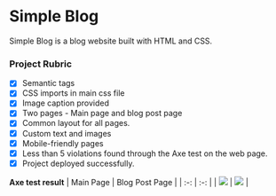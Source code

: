 # Simple Blog

Simple Blog is a blog website built with HTML and CSS.

### Project Rubric

- [x] Semantic tags
- [x] CSS imports in main css file
- [x] Image caption provided
- [x] Two pages - Main page and blog post page
- [x] Common layout for all pages.
- [x] Custom text and images
- [x] Mobile-friendly pages
- [x] Less than 5 violations found through the Axe test on the web page.
- [x] Project deployed successfully.

**Axe test result**
| Main Page | Blog Post Page |
| :-: | :-: |
| <img src='https://user-images.githubusercontent.com/74545780/229312283-1c825228-55e7-442f-a45c-3a89514bd8d5.jpg' /> | <img src='https://user-images.githubusercontent.com/74545780/229312282-1b2ea71b-9da8-44ae-84da-14f3251c1a5d.jpg' /> |
